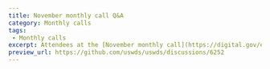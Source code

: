 ```yaml
---
title: November monthly call Q&A
category: Monthly calls
tags: 
 - Monthly calls
excerpt: Attendees at the [November monthly call](https://digital.gov/event/2024/11/21/uswds-monthly-call-november-2024/) asked about the new Figma design kit, how the direction of USWDS would affect the current codebase, and more.   
preview_url: https://github.com/uswds/uswds/discussions/6252
---
```

